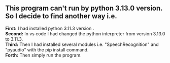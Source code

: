 <h2>This program can't run by python 3.13.0 version. So I decide to find another way i.e.</h2>
<b>First:</b> I had installed python 3.11.3 version .<br>
<b>Second:</b> In vs code I had changed the python interpreter from version 3.13.0 to 3.11.3.<br>
<b>Third:</b> Then I had installed several modules i.e. "SpeechRecognition" and "pyaudio" with the pip install command.<br>
<b>Forth:</b> Then simply run the program.<br>

